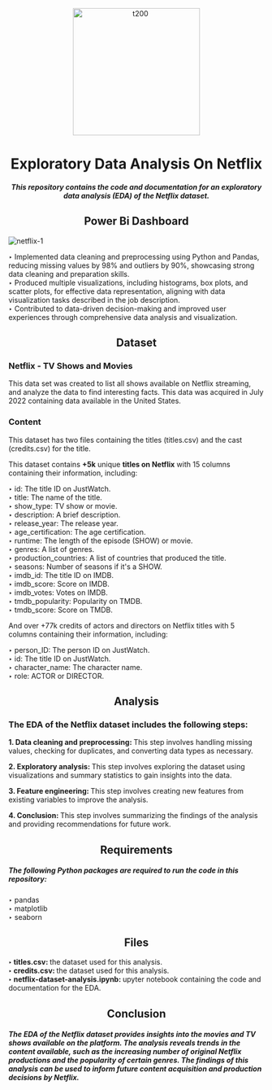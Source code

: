 <p align="center">
<img width="250px" alt="t200" class="center" src="https://user-images.githubusercontent.com/91408179/229302454-be20d719-c889-43d8-9719-63f63fa84bc6.png">
</p>
<h1 align="center", margin-top: 20em;>Exploratory Data Analysis On Netflix</h1>
<h5 align="center">This repository contains the code and documentation for an exploratory data analysis (EDA) of the Netflix dataset.</h5>



<h2 align="center">Power Bi Dashboard</h2>

![netflix-1](https://github.com/Naresh9368/EDA-ON-NETFLIX/assets/91408179/cc98aef9-910f-48c5-ae25-2fdb44e1c576)
<p>‣ Implemented data cleaning and preprocessing using Python and Pandas, reducing missing values by 98% and outliers by 
90%, showcasing strong data cleaning and preparation skills.<br>
‣ Produced multiple visualizations, including histograms, box plots, and scatter plots, for effective data representation, 
aligning with data visualization tasks described in the job description.<br>
‣ Contributed to data-driven decision-making and improved user experiences through comprehensive data analysis and 
visualization.</p>




<div>
<h2 align="center">Dataset</h2>
<h3><b>Netflix - TV Shows and Movies</b></h3>
<p>This data set was created to list all shows available on Netflix streaming, and analyze the data to find interesting facts. This data was acquired in July 2022 containing data available in the United States.</p>
<h3><b>Content</b></h3>
<p>This dataset has two files containing the titles (titles.csv) and the cast (credits.csv) for the title.</p>
<p>This dataset contains <b>+5k</b> unique <b>titles on Netflix</b> with 15 columns containing their information, including:</p>
<p>‣ id: The title ID on JustWatch.<br>‣ title: The name of the title.<br>‣ show_type: TV show or movie.<br>‣ description: A brief description.<br>‣ release_year: The release year.<br>‣ age_certification: The age certification.<br>‣ runtime: The length of the episode (SHOW) or movie.<br>‣ genres: A list of genres.<br>‣ production_countries: A list of countries that produced the title.<br>‣ seasons: Number of seasons if it's a SHOW.<br>‣ imdb_id: The title ID on IMDB.<br>‣ imdb_score: Score on IMDB.<br>‣ imdb_votes: Votes on IMDB.<br>‣ tmdb_popularity: Popularity on TMDB.<br>‣ tmdb_score: Score on TMDB.</p>
<p>And over +77k credits of actors and directors on Netflix titles with 5 columns containing their information, including:</p>
<p>‣ person_ID: The person ID on JustWatch.<br>‣ id: The title ID on JustWatch.<br>‣ character_name: The character name.<br>‣ role: ACTOR or DIRECTOR.</p>

</div>

<div>
<h2 align="center">Analysis</h2>
<h3 align="left">The EDA of the Netflix dataset includes the following steps:</h3>

<p><b>1. Data cleaning and preprocessing: </b>This step involves handling missing values, checking for duplicates, and converting data types as necessary.</p><p><b>2. Exploratory analysis: </b>This step involves exploring the dataset using visualizations and summary statistics to gain insights into the data.</p><p><b>3. Feature engineering: </b>This step involves creating new features from existing variables to improve the analysis.</p><p><b>4. Conclusion: </b>This step involves summarizing the findings of the analysis and providing recommendations for future work.</p>

</div>

<div>
<h2 align="center">Requirements</h2>
<h5 align="left">The following Python packages are required to run the code in this repository:</h5>
<p>‣ pandas<br>‣ matplotlib<br>‣ seaborn</p>
</div>

<div>
<h2 align="center">Files</h2>
<p><b>‣ titles.csv: </b>the dataset used for this analysis.<br><b>‣ credits.csv: </b>the dataset used for this analysis.<br><b>‣ netflix-dataset-analysis.ipynb: </b>upyter notebook containing the code and documentation for the EDA.</p>
</div>

<div>
<h2 align="center">Conclusion</h2>
<h5 align="left">The EDA of the Netflix dataset provides insights into the movies and TV shows available on the platform. The analysis reveals trends in the content available, such as the increasing number of original Netflix productions and the popularity of certain genres. The findings of this analysis can be used to inform future content acquisition and production decisions by Netflix.</h5>
</div>



